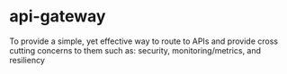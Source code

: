 # api-gateway
To provide a simple, yet effective way to route to APIs and provide cross cutting concerns to them such as: security, monitoring/metrics, and resiliency
